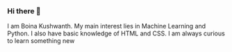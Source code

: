 ### Hi there 👋
I am Boina Kushwanth. My main interest lies in Machine Learning and Python. I also have basic knowledge of HTML and CSS. I am always curious to learn something new
<!--
**kushi944100/kushi944100** is a ✨ _special_ ✨ repository because its `README.md` (this file) appears on your GitHub profile.

Here are some ideas to get you started:

- 🔭 I’m currently working on python and ML projects
- 🌱 I’m currently learning ML and Competitive coding
- 👯 I’m looking to collaborate on ML,python projects 
- 🤔 I’m looking for help with Internships
- 💬 Ask me about Python,ML
- 📫 How to reach me: ***linkedin profile-KUSHWANTHBOINA or you can mail me-kushi944100@gmail.com***
- 😄 Pronouns: you can give one
- ⚡ Fun fact: i can work without music
-->
